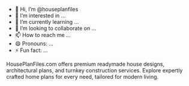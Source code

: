 - 👋 Hi, I’m @houseplanfiles
- 👀 I’m interested in ...
- 🌱 I’m currently learning ...
- 💞️ I’m looking to collaborate on ...
- 📫 How to reach me ...
- 😄 Pronouns: ...
- ⚡ Fun fact: ...

<!---
houseplanfiles/houseplanfiles is a ✨ special ✨ repository because its `README.md` (this file) appears on your GitHub profile.
You can click the Preview link to take a look at your changes.
--->HousePlanFiles.com offers premium readymade house designs, architectural plans, and turnkey construction services. Explore expertly crafted home plans for every need, tailored for modern living.
